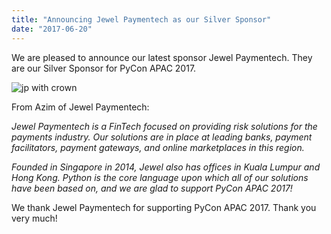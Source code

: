 ```yaml
---
title: "Announcing Jewel Paymentech as our Silver Sponsor"
date: "2017-06-20"
---
```


We are pleased to announce our latest sponsor Jewel Paymentech. They are our Silver Sponsor for PyCon APAC 2017.

![jp with crown](/archived-images/jp-with-crown.png)



From Azim of Jewel Paymentech:

_Jewel Paymentech is a FinTech focused on providing risk solutions for the payments industry. Our solutions are in place at leading banks, payment facilitators, payment gateways, and online marketplaces in this region._

_Founded in Singapore in 2014, Jewel also has offices in Kuala Lumpur and Hong Kong. Python is the core language upon which all of our solutions have been based on, and we are glad to support PyCon APAC 2017!_

We thank Jewel Paymentech for supporting PyCon APAC 2017. Thank you very much!
